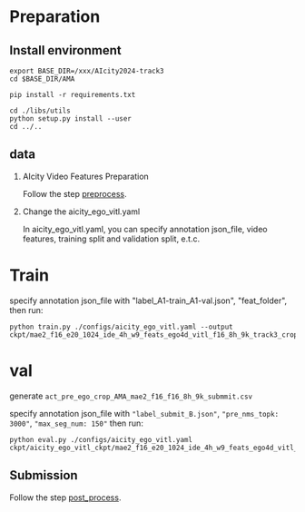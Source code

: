 # Preparation
## Install environment
```
export BASE_DIR=/xxx/AIcity2024-track3
cd $BASE_DIR/AMA

pip install -r requirements.txt
```

```
cd ./libs/utils
python setup.py install --user
cd ../..
```

## data

1. AIcity Video Features Preparation

    Follow the step [preprocess](../docs/PREPROCESS.md).

2. Change the aicity_ego_vitl.yaml

    In aicity_ego_vitl.yaml, you can specify annotation json_file, video features, training split and validation split, e.t.c.


# Train
 specify annotation json_file with "label_A1-train_A1-val.json", "feat_folder", then run:
```
python train.py ./configs/aicity_ego_vitl.yaml --output ckpt/mae2_f16_e20_1024_ide_4h_w9_feats_ego4d_vitl_f16_8h_9k_track3_crop_A1_train_A2_val/
```

# val
generate `act_pre_ego_crop_AMA_mae2_f16_f16_8h_9k_submmit.csv`

specify annotation json_file with `"label_submit_B.json"`, `"pre_nms_topk: 3000"`, `"max_seg_num: 150"` then run:

```
python eval.py ./configs/aicity_ego_vitl.yaml ckpt/aicity_ego_vitl_ckpt/mae2_f16_e20_1024_ide_4h_w9_feats_ego4d_vitl_f16_8h_9k_track3_crop_A1_train_A2_val/
```


## Submission
Follow the step [post_process](../docs/POST_PROCESS.md).
